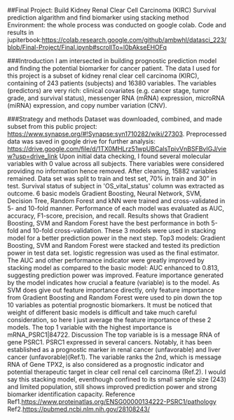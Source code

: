 ##Final Project: Build Kidney Renal Clear Cell Carcinoma (KIRC) Survival prediction algarithm and find biomarker using stacking method
Environment: the whole process was conducted on google colab. 
Code and results in jupiterbook:https://colab.research.google.com/github/ambwhl/datasci_223/blob/Final-Project/Final.ipynb#scrollTo=l0bAkseEHOFq

###Introduction
I am intersected in building prognostic prediction model and finding the potential biomarker for cancer patient. The data I used for this project is a subset of kidney renal clear cell carcinoma (KIRC), containing of 243 patients (subjects) and 16380 variables. The variables (predictors) are very rich: clinical covariates (e.g. cancer stage, tumor grade, and survival status), messenger RNA (mRNA) expression, microRNA (miRNA) expression, and copy number variation (CNV).

###Strategy and methods
Dataset was downloaded, combined, and made subset from this public project: https://www.synapse.org/#!Synapse:syn1710282/wiki/27303. Preprocessed data was saved in google drive for further analysis: https://drive.google.com/file/d/1TX0MHLrz51wpUBCalsTpivVnBSFBvIGJ/view?usp=drive_link
Upon initial data checking, I found several molecular variables with 0 value across all subjects. There variables were considered providing no information hence removed. After cleaning, 15882 variables remained.
Data set was split to train and test set, 70% in train and 30” in test. Survival status of subject in 'OS_vital_status' column was extracted as outcome.
6 basic models Gradient Boosting, Neural Network, SVM, Decision Tree, Random Forest and kNN were trained and cross-validated in 5- and 10-fold manner. Performance of each model was evaluated as AUC, accuracy, F1-score, precision, and recall. Results shows that Gradient Boosting, SVM and Random Forest have the best performance in both 5-fold and 10-fold cross-validation. These 3 models were used in stacking model for a better prediction power in the next step.
Top3 models: Gradient Boosting, SVM and Random Forest were stacked and tested its prediction power in test data set. logistic regression was used as the final estimator. The AUC and other performance indicator were greatly improved by stacking model as compared to the basic model: AUC enhanced to 0.813, suggesting prediction power was improved.
Feature importance generated by the model indicates how crucial a feature (variable) is to the model. As SVM does give out feature importance directly, only feature importance from Gradient Boosting and Random Forest were used to pin down the top 10 variables as potential prognostic biomarkers. It must be noticed that weight of different basic models is difficult and take much careful consideration, so here I just average the feature importance of these 2 models. The top 1 variable with the highest importance is mRNA_PSRC1|84722.
Discussion
The top variable is is a message RNA of gene PSRC1. PSRC1 expressed in several cancers. Notably, it has been established as a prognostic marker in renal cancer (unfavorable) and liver cancer (unfavorable)(Ref.1). The variable ranks the 2nd, which is message RNA of Gene TPX2, is also considered as a prognostic indicator and potential therapeutic target in clear cell renal cell carcinoma (Ref.2). I would say this stacking model, eventhough confined to its small sample size (243) and limited population, still shows improved prediction power and strong biomarker identification capacity.
Reference
Ref1.https://www.proteinatlas.org/ENSG00000134222-PSRC1/pathology Ref2.https://pubmed.ncbi.nlm.nih.gov/28108243/
